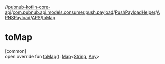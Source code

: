 //[pubnub-kotlin-core-api](../../../../../index.md)/[com.pubnub.api.models.consumer.push.payload](../../../index.md)/[PushPayloadHelper](../../index.md)/[APNSPayload](../index.md)/[APS](index.md)/[toMap](to-map.md)

# toMap

[common]\
open override fun [toMap](to-map.md)(): [Map](https://kotlinlang.org/api/core/kotlin-stdlib/kotlin.collections/-map/index.html)&lt;[String](https://kotlinlang.org/api/core/kotlin-stdlib/kotlin/-string/index.html), [Any](https://kotlinlang.org/api/core/kotlin-stdlib/kotlin/-any/index.html)&gt;
